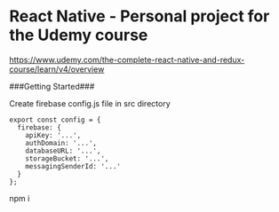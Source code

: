 # React Native - Personal project for the Udemy course
https://www.udemy.com/the-complete-react-native-and-redux-course/learn/v4/overview

###Getting Started###

Create firebase config.js  file in src directory

```
export const config = {
  firebase: {
    apiKey: '...',
    authDomain: '...',
    databaseURL: '...',
    storageBucket: '...',
    messagingSenderId: '...'
  }
};
```

npm i
